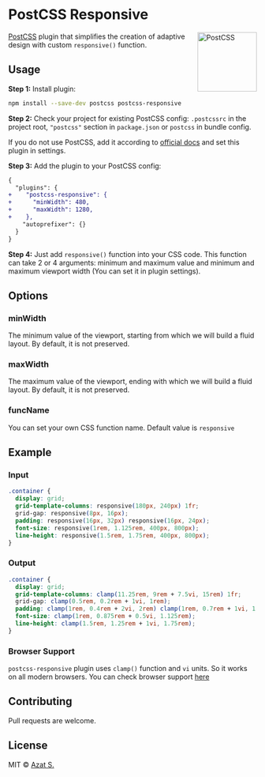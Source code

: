 # PostCSS Responsive

<img align="right" width="120" height="120" title="PostCSS" src="http://postcss.github.io/postcss/logo.svg">

[PostCSS](https://postcss.org) plugin that simplifies the creation of adaptive design with custom `responsive()` function.

## Usage

**Step 1:** Install plugin:

```sh
npm install --save-dev postcss postcss-responsive
```

**Step 2:** Check your project for existing PostCSS config: `.postcssrc` in the project root, `"postcss"` section in `package.json` or `postcss` in bundle config.

If you do not use PostCSS, add it according to [official docs](https://github.com/postcss/postcss#usage)
and set this plugin in settings.

**Step 3:** Add the plugin to your PostCSS config:

```diff
{
  "plugins": {
+    "postcss-responsive": {
+      "minWidth": 480,
+      "maxWidth": 1280,
+    },
    "autoprefixer": {}
  }
}
```

**Step 4:** Just add `responsive()` function into your CSS code. This function can take 2 or 4 arguments: minimum and maximum value and minimum and maximum viewport width (You can set it in plugin settings).

## Options

### minWidth

The minimum value of the viewport, starting from which we will build a fluid layout. By default, it is not preserved.

### maxWidth

The maximum value of the viewport, ending with which we will build a fluid layout. By default, it is not preserved.

### funcName

You can set your own CSS function name. Default value is `responsive`

## Example

### Input

```css
.container {
  display: grid;
  grid-template-columns: responsive(180px, 240px) 1fr;
  grid-gap: responsive(8px, 16px);
  padding: responsive(16px, 32px) responsive(16px, 24px);
  font-size: responsive(1rem, 1.125rem, 400px, 800px);
  line-height: responsive(1.5rem, 1.75rem, 400px, 800px);
}
```

### Output

```css
.container {
  display: grid;
  grid-template-columns: clamp(11.25rem, 9rem + 7.5vi, 15rem) 1fr;
  grid-gap: clamp(0.5rem, 0.2rem + 1vi, 1rem);
  padding: clamp(1rem, 0.4rem + 2vi, 2rem) clamp(1rem, 0.7rem + 1vi, 1.5rem);
  font-size: clamp(1rem, 0.875rem + 0.5vi, 1.125rem);
  line-height: clamp(1.5rem, 1.25rem + 1vi, 1.75rem);
}
```

### Browser Support

`postcss-responsive` plugin uses `clamp()` function and `vi` units. So it works on all modern browsers. You can check browser support [here](https://caniuse.com/?search=clamp)

## Contributing

Pull requests are welcome.

## License

MIT &copy; [Azat S.](https://twitter.com/azat_io)
